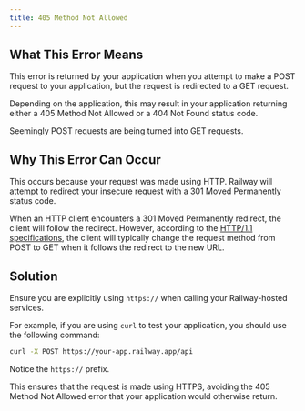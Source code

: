 ```yaml
---
title: 405 Method Not Allowed
---
```


## What This Error Means

This error is returned by your application when you attempt to make a POST request to your application, but the request is redirected to a GET request.

Depending on the application, this may result in your application returning either a 405 Method Not Allowed or a 404 Not Found status code.

Seemingly POST requests are being turned into GET requests.

## Why This Error Can Occur

This occurs because your request was made using HTTP. Railway will attempt to redirect your insecure request with a 301 Moved Permanently status code.

When an HTTP client encounters a 301 Moved Permanently redirect, the client will follow the redirect. However, according to the <a href="https://www.rfc-editor.org/rfc/rfc7231#section-6.4.2" target="_blank">HTTP/1.1 specifications</a>, the client will typically change the request method from POST to GET when it follows the redirect to the new URL.

## Solution

Ensure you are explicitly using `https://` when calling your Railway-hosted services.

For example, if you are using `curl` to test your application, you should use the following command:

```bash
curl -X POST https://your-app.railway.app/api
```

Notice the `https://` prefix.

This ensures that the request is made using HTTPS, avoiding the 405 Method Not Allowed error that your application would otherwise return.